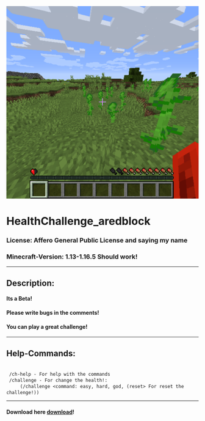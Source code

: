 ![Error at loading](logo.png)
# HealthChallenge_aredblock

### License: Affero General Public License and saying my name
### Minecraft-Version: 1.13-1.16.5 Should work!
<hr>

## Description:
#### Its a Beta!
#### Please write bugs in the comments!
#### You can play a great challenge!

<hr>

## Help-Commands:

````

 /ch-help - For help with the commands
 /challenge - For change the health!: 
     (/challenge <command: easy, hard, god, (reset> For reset the challenge!))

````

<hr>


#### Download here [download](https://www.mediafire.com/file/09xfxgn48iy7gng/health_challenge-0.5.jar/file)!
